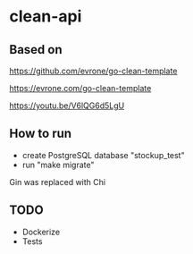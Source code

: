 # clean-api

## Based on 

https://github.com/evrone/go-clean-template

https://evrone.com/go-clean-template

https://youtu.be/V6lQG6d5LgU

## How to run

- create PostgreSQL database "stockup_test"
- run "make migrate"

Gin was replaced with Chi

## TODO

- Dockerize
- Tests